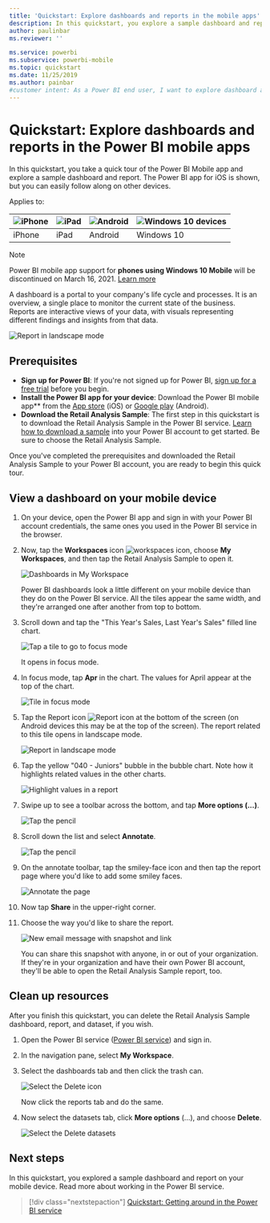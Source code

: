 ```yaml
---
title: 'Quickstart: Explore dashboards and reports in the mobile apps'
description: In this quickstart, you explore a sample dashboard and report in the Power BI mobile apps.
author: paulinbar
ms.reviewer: ''

ms.service: powerbi
ms.subservice: powerbi-mobile
ms.topic: quickstart
ms.date: 11/25/2019
ms.author: painbar
#customer intent: As a Power BI end user, I want to explore dashboard and report capabilities in the mobile apps so I know what's possible.
---
```

# Quickstart: Explore dashboards and reports in the Power BI mobile apps
In this quickstart, you take a quick tour of the Power BI Mobile app and explore a sample dashboard and report. The Power BI app for iOS is shown, but you can easily follow along on other devices.

Applies to:

| ![iPhone](./media/mobile-apps-quickstart-view-dashboard-report/iphone-logo-30-px.png) | ![iPad](./media/mobile-apps-quickstart-view-dashboard-report/ipad-logo-30-px.png) | ![Android](./media/mobile-apps-quickstart-view-dashboard-report/android-logo-30-px.png) | ![Windows 10 devices](./media/mobile-apps-quickstart-view-dashboard-report/win-10-logo-30-px.png) |
|:--- |:--- |:--- |:--- |
| iPhone | iPad | Android | Windows 10 |

>[!NOTE]
>Power BI mobile app support for **phones using Windows 10 Mobile** will be discontinued on March 16, 2021. [Learn more](https://go.microsoft.com/fwlink/?linkid=2121400)

A dashboard is a portal to your company's life cycle and processes. It is an overview, a single place to monitor the current state of the business. Reports are interactive views of your data, with visuals representing different findings and insights from that data. 

![Report in landscape mode](././media/mobile-apps-quickstart-view-dashboard-report/power-bi-android-quickstart-report.png)

## Prerequisites

* **Sign up for Power BI**: If you're not signed up for Power BI, [sign up for a free trial](https://app.powerbi.com/signupredirect?pbi_source=web) before you begin.
* **Install the Power BI app for your device**: Download the Power BI mobile app** from the [App store](https://apps.apple.com/app/microsoft-power-bi/id929738808) (iOS) or [Google play](https://play.google.com/store/apps/details?id=com.microsoft.powerbim&amp;amp;clcid=0x409) (Android).
* **Download the Retail Analysis Sample**: The first step in this quickstart is to download the Retail Analysis Sample in the Power BI service. [Learn how to download a sample](./mobile-apps-download-samples.md) into your Power BI account to get started. Be sure to choose the Retail Analysis Sample.

Once you've completed the prerequisites and downloaded the Retail Analysis Sample to your Power BI account, you are ready to begin this quick tour.

## View a dashboard on your mobile device
1. On your device, open the Power BI app and sign in with your Power BI account credentials, the same ones you used in the Power BI service in the browser.
 
1. Now, tap the **Workspaces** icon ![workspaces icon](./media/mobile-apps-quickstart-view-dashboard-report/power-bi-iphone-workspaces-button.png), choose **My Workspaces**, and then tap the Retail Analysis Sample to open it.

    ![Dashboards in My Workspace](./media/mobile-apps-quickstart-view-dashboard-report/power-bi-android-quickstart-dashboard.png)
   
    Power BI dashboards look a little different on your mobile device than they do on the Power BI service. All the tiles appear the same width, and they're arranged one after another from top to bottom.

6. Scroll down and tap the "This Year's Sales, Last Year's Sales" filled line chart.

    ![Tap a tile to go to focus mode](./media/mobile-apps-quickstart-view-dashboard-report/power-bi-android-quickstart-tap-tile-fave.png)

    It opens in focus mode.

7. In focus mode, tap **Apr** in the chart. The values for April appear at the top of the chart.

    ![Tile in focus mode](./media/mobile-apps-quickstart-view-dashboard-report/power-bi-android-quickstart-tile-focus.png)

8. Tap the Report icon ![Report icon](./media/mobile-apps-quickstart-view-dashboard-report/power-bi-android-quickstart-report-icon.png) at the bottom of the screen (on Android devices this may be at the top of the screen). The report related to this tile opens in landscape mode.

    ![Report in landscape mode](././media/mobile-apps-quickstart-view-dashboard-report/power-bi-android-quickstart-report.png)

9. Tap the yellow "040 - Juniors" bubble in the bubble chart. Note how it highlights related values in the other charts. 

    ![Highlight values in a report](./media/mobile-apps-quickstart-view-dashboard-report/power-bi-android-quickstart-cross-highlight.png)

10. Swipe up to see a toolbar across the bottom, and tap **More options (...)**.

    ![Tap the pencil](./media/mobile-apps-quickstart-view-dashboard-report/power-bi-android-quickstart-tap-pencil.png)


11. Scroll down the list and select **Annotate**.

    ![Tap the pencil](./media/mobile-apps-quickstart-view-dashboard-report/power-bi-android-quickstart-tap-pencil2.png)

12. On the annotate toolbar, tap the smiley-face icon and then tap the report page where you'd like to add some smiley faces.
 
    ![Annotate the page](./media/mobile-apps-quickstart-view-dashboard-report/power-bi-android-quickstart-annotate.png)

13. Now tap **Share** in the upper-right corner.

14. Choose the way you'd like to share the report.  

    ![New email message with snapshot and link](./media/mobile-apps-quickstart-view-dashboard-report/power-bi-android-quickstart-send-snapshot.png)

    You can share this snapshot with anyone, in or out of your organization. If they're in your organization and have their own Power BI account, they'll be able to open the Retail Analysis Sample report, too.

## Clean up resources

After you finish this quickstart, you can delete the Retail Analysis Sample dashboard, report, and dataset, if you wish.

1. Open the Power BI service ([Power BI service](https://app.powerbi.com)) and sign in.

2. In the navigation pane, select **My Workspace**.

3. Select the dashboards tab and then click the trash can.

    ![Select the Delete icon](./media/mobile-apps-quickstart-view-dashboard-report/power-bi-android-quickstart-delete-retail.png)

    Now click the reports tab and do the same.

4. Now select the datasets tab, click **More options** (...), and choose **Delete**. 


    ![Select the Delete datasets](./media/mobile-apps-quickstart-view-dashboard-report/power-bi-android-quickstart-delete-retail-datasets.png)

## Next steps

In this quickstart, you explored a sample dashboard and report on your mobile device. Read more about working in the Power BI service. 

> [!div class="nextstepaction"]
> [Quickstart: Getting around in the Power BI service](../end-user-experience.md)

